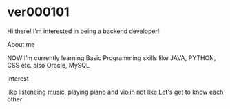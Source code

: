# ver000101

Hi there! 
I'm interested in being a backend developer! 


About me

NOW I’m currently learning Basic Programming skills like JAVA, PYTHON, CSS etc.
also Oracle, MySQL


Interest

like  listeneing music, playing piano and violin
not like  Let's get to know each other




